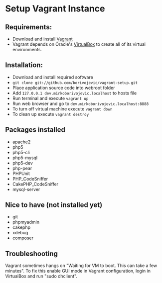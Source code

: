 Setup Vagrant Instance
=======================

Requirements:
---------------
- Download and install [Vagrant][]
- Vagrant depends on Oracle's [VirtualBox][] to create all of its virtual environments.

Installation:
---------------
- Download and install required software
- `git clone git://github.com/borivojevic/vagrant-setup.git`
- Place application source code into webroot folder
- Add `127.0.0.1 dev.mirkoborivojevic.localhost` to hosts file
- Run terminal and execute `vagrant up`
- Run web browser and go to `dev.mirkoborivojevic.localhost:8888`
- To turn off virtual machine execute `vagrant down`
- To clean up execute `vagrant destroy`

Packages installed
-------------------
- apache2
- php5
- php5-cli
- php5-mysql
- php5-dev
- php-pear
 - PHPUnit
 - PHP_CodeSniffer
 - CakePHP_CodeSniffer
- mysql-server


Nice to have (not installed yet)
--------------------------------
- git
- phpmyadmin
- cakephp
- xdebug
- composer

[Vagrant]: http://downloads.vagrantup.com/tags/v1.0.3
[VirtualBox]: http://www.virtualbox.org/wiki/Downloads

Troubleshooting
---------------

Vagrant sometimes hangs on "Waiting for VM to boot. This can take a few minutes". To fix this enable GUI mode in Vagrant configuration, login in VirtualBox and run "sudo dhclient".